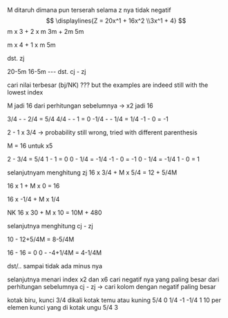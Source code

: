 M ditaruh dimana pun terserah selama z nya tidak negatif
$$
\displaylines{Z = 20x^1 + 16x^2
\\3x^1 + 4}
$$
m x 3 + 2 x m
3m + 2m
5m

m x 4 + 1 x m
5m

dst. zj

20-5m 16-5m --- dst. cj - zj



cari nilai terbesar (bj/NK) ??? but the examples are indeed still with the lowest index

M jadi 16 dari perhitungan sebelumnya -> x2 jadi 16


3/4 - - 2/4 = 5/4
4/4 - - 1 = 0
-1/4 - - 1/4 = 1/4
-1 - 0 = -1

2 - 1 x 3/4 -> probability still wrong, tried with different parenthesis

M = 16 untuk x5


2 - 3/4 = 5/4
1 - 1 = 0
0 - 1/4 = -1/4
-1 - 0 = -1
0 - 1/4 = -1/4
1 - 0 = 1

selanjutnyam menghitung zj
16 x 3/4 + M x 5/4 = 12 + 5/4M

16 x 1 + M x 0 = 16

16 x -1/4 + M x 1/4

NK
16 x 30 + M x 10 = 10M + 480



selanjutnya menghitung cj - zj

10 - 12+5/4M = 8-5/4M

16 - 16 = 0
0 - -4+1/4M = 4-1/4M

dst/.. sampai tidak ada minus nya


selanjutnya menari index x2 dan x6
cari negatif nya yang paling besar dari perhitungan sebelumnya
cj - zj -> cari kolom dengan negatif paling besar


kotak biru, kunci 3/4 dikali kotak temu atau kuning
	5/4   0   1/4    -1   -1/4   1   10
	per elemen kunci yang di kotak ungu   5/4
3